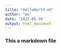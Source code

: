 ```yaml
---
title: "HelloWorld.md"
author: "me"
date: '2022-05-30'
output: html_document
---
```

### This a markdown file


